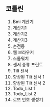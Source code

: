 ## 코틀린

1. Bmi 계산기
2. 계산기1
3. 계산기2
4. 계산기3
5. 손전등
6. 웹 브라우저
7. 스톱워치
8. 센서 종류 프린트
9. Tilt 센서
10. 향상된 Tilt 센서 1
11. 향상된 Tilt 센서 2
12. Todo_List 1
13. Todo_List 2
14. 로또 번호 생성기
